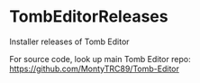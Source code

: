 # TombEditorReleases
Installer releases of Tomb Editor

For source code, look up main Tomb Editor repo: https://github.com/MontyTRC89/Tomb-Editor
